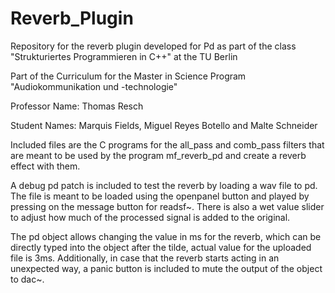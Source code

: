 # Reverb_Plugin
Repository for the reverb plugin developed for Pd as part of the class "Strukturiertes Programmieren in C++" at the TU Berlin


Part of the Curriculum for the Master in Science Program "Audiokommunikation und -technologie"

Professor Name: Thomas Resch

Student Names: Marquis Fields, Miguel Reyes Botello and Malte Schneider

Included files are the C programs for the all_pass and comb_pass filters that are meant to be used by the program mf_reverb_pd and create a reverb effect with them. 

A debug pd patch is included to test the reverb by loading a wav file to pd. The file is meant to be loaded using the openpanel button and played by pressing on the message button for readsf~. 
There is also a wet value slider to adjust how much of the processed signal is added to the original. 

The pd object allows changing the value in ms for the reverb, which can be directly typed into the object after the tilde, actual value for the uploaded file is 3ms. Additionally, in case that the reverb starts acting in an unexpected way, a panic button is included to mute the output of the object to dac~.
